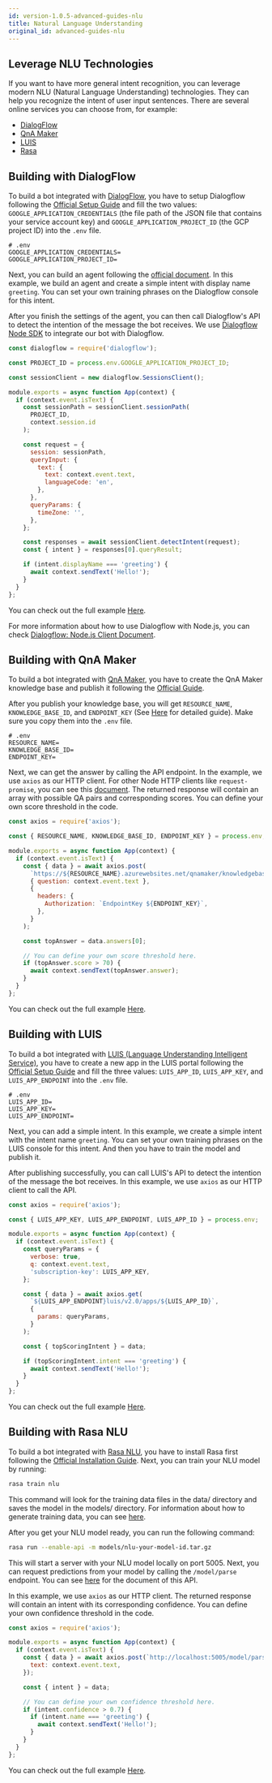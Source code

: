 ```yaml
---
id: version-1.0.5-advanced-guides-nlu
title: Natural Language Understanding
original_id: advanced-guides-nlu
---
```


## Leverage NLU Technologies

If you want to have more general intent recognition, you can leverage modern NLU (Natural Language Understanding) technologies. They can help you recognize the intent of user input sentences. There are several online services you can choose from, for example:

- [DialogFlow](advanced-guides-nlu.md#building-with-dialogflow)
- [QnA Maker](advanced-guides-nlu.md#building-with-qna-maker)
- [LUIS](advanced-guides-nlu.md#building-with-luis)
- [Rasa](advanced-guides-nlu.md#building-with-rasa-nlu)

## Building with DialogFlow

To build a bot integrated with [DialogFlow](https://dialogflow.com/), you have to setup Dialogflow following the [Official Setup Guide](https://cloud.google.com/dialogflow/docs/quick/setup) and fill the two values: `GOOGLE_APPLICATION_CREDENTIALS` (the file path of the JSON file that contains your service account key) and `GOOGLE_APPLICATION_PROJECT_ID` (the GCP project ID) into the `.env` file.

```
# .env
GOOGLE_APPLICATION_CREDENTIALS=
GOOGLE_APPLICATION_PROJECT_ID=
```

Next, you can build an agent following the [official document](https://cloud.google.com/dialogflow/docs/quick/build-agent). In this example, we build an agent and create a simple intent with display name `greeting`. You can set your own training phrases on the Dialogflow console for this intent.

After you finish the settings of the agent, you can then call Dialogflow's API to detect the intention of the message the bot receives. We use [Dialogflow Node SDK](https://github.com/googleapis/nodejs-dialogflow) to integrate our bot with Dialogflow.

```js
const dialogflow = require('dialogflow');

const PROJECT_ID = process.env.GOOGLE_APPLICATION_PROJECT_ID;

const sessionClient = new dialogflow.SessionsClient();

module.exports = async function App(context) {
  if (context.event.isText) {
    const sessionPath = sessionClient.sessionPath(
      PROJECT_ID,
      context.session.id
    );

    const request = {
      session: sessionPath,
      queryInput: {
        text: {
          text: context.event.text,
          languageCode: 'en',
        },
      },
      queryParams: {
        timeZone: '',
      },
    };

    const responses = await sessionClient.detectIntent(request);
    const { intent } = responses[0].queryResult;

    if (intent.displayName === 'greeting') {
      await context.sendText('Hello!');
    }
  }
};
```

You can check out the full example [Here](https://github.com/Yoctol/bottender/tree/master/examples/with-dialogflow).

For more information about how to use Dialogflow with Node.js, you can check [Dialogflow: Node.js Client Document](https://googleapis.dev/nodejs/dialogflow/latest/index.html).

## Building with QnA Maker

To build a bot integrated with [QnA Maker](https://www.qnamaker.ai/), you have to create the QnA Maker knowledge base and publish it following the [Official Guide](https://docs.microsoft.com/en-us/azure/cognitive-services/qnamaker/quickstarts/create-publish-knowledge-base).

After you publish your knowledge base, you will get `RESOURCE_NAME`, `KNOWLEDGE_BASE_ID`, and `ENDPOINT_KEY` (See [Here](https://docs.microsoft.com/en-us/azure/cognitive-services/qnamaker/quickstarts/get-answer-from-knowledge-base-using-url-tool?pivots=url-test-tool-postman) for detailed guide). Make sure you copy them into the `.env` file.

```
# .env
RESOURCE_NAME=
KNOWLEDGE_BASE_ID=
ENDPOINT_KEY=
```

Next, we can get the answer by calling the API endpoint. In the example, we use `axios` as our HTTP client. For other Node HTTP clients like `request-promise`, you can see this [document](https://docs.microsoft.com/en-us/azure/cognitive-services/qnamaker/quickstarts/get-answer-from-knowledge-base-nodejs). The returned response will contain an array with possible QA pairs and corresponding scores. You can define your own score threshold in the code.

```js
const axios = require('axios');

const { RESOURCE_NAME, KNOWLEDGE_BASE_ID, ENDPOINT_KEY } = process.env;

module.exports = async function App(context) {
  if (context.event.isText) {
    const { data } = await axios.post(
      `https://${RESOURCE_NAME}.azurewebsites.net/qnamaker/knowledgebases/${KNOWLEDGE_BASE_ID}/generateAnswer`,
      { question: context.event.text },
      {
        headers: {
          Authorization: `EndpointKey ${ENDPOINT_KEY}`,
        },
      }
    );

    const topAnswer = data.answers[0];

    // You can define your own score threshold here.
    if (topAnswer.score > 70) {
      await context.sendText(topAnswer.answer);
    }
  }
};
```

You can check out the full example [Here](https://github.com/Yoctol/bottender/tree/master/examples/with-qna-maker).

## Building with LUIS

To build a bot integrated with [LUIS (Language Understanding Intelligent Service)](https://luis.ai/), you have to create a new app in the LUIS portal following the [Official Setup Guide](https://docs.microsoft.com/en-us/azure/cognitive-services/LUIS/get-started-portal-build-app) and fill the three values: `LUIS_APP_ID`, `LUIS_APP_KEY`, and `LUIS_APP_ENDPOINT` into the `.env` file.

```
# .env
LUIS_APP_ID=
LUIS_APP_KEY=
LUIS_APP_ENDPOINT=
```

Next, you can add a simple intent. In this example, we create a simple intent with the intent name `greeting`. You can set your own training phrases on the LUIS console for this intent. And then you have to train the model and publish it.

After publishing successfully, you can call LUIS's API to detect the intention of the message the bot receives. In this example, we use `axios` as our HTTP client to call the API.

```js
const axios = require('axios');

const { LUIS_APP_KEY, LUIS_APP_ENDPOINT, LUIS_APP_ID } = process.env;

module.exports = async function App(context) {
  if (context.event.isText) {
    const queryParams = {
      verbose: true,
      q: context.event.text,
      'subscription-key': LUIS_APP_KEY,
    };

    const { data } = await axios.get(
      `${LUIS_APP_ENDPOINT}luis/v2.0/apps/${LUIS_APP_ID}`,
      {
        params: queryParams,
      }
    );

    const { topScoringIntent } = data;

    if (topScoringIntent.intent === 'greeting') {
      await context.sendText('Hello!');
    }
  }
};
```

You can check out the full example [Here](https://github.com/Yoctol/bottender/tree/master/examples/with-luis.ai).

## Building with Rasa NLU

To build a bot integrated with [Rasa NLU](https://rasa.com/docs/rasa/nlu/about/), you have to install Rasa first following the [Official Installation Guide](https://rasa.com/docs/rasa/user-guide/installation/). Next, you can train your NLU model by running:

```sh
rasa train nlu
```

This command will look for the training data files in the data/ directory and saves the model in the models/ directory. For information about how to generate training data, you can see [here](https://rasa.com/docs/rasa/nlu/training-data-format/).

After you get your NLU model ready, you can run the following command:

```sh
rasa run --enable-api -m models/nlu-your-model-id.tar.gz
```

This will start a server with your NLU model locally on port 5005. Next, you can request predictions from your model by calling the `/model/parse` endpoint. You can see [here](https://rasa.com/docs/rasa/api/http-api/#operation/parseModelMessage) for the document of this API.

In this example, we use `axios` as our HTTP client. The returned response will contain an intent with its corresponding confidence. You can define your own confidence threshold in the code.

```js
const axios = require('axios');

module.exports = async function App(context) {
  if (context.event.isText) {
    const { data } = await axios.post(`http://localhost:5005/model/parse`, {
      text: context.event.text,
    });

    const { intent } = data;

    // You can define your own confidence threshold here.
    if (intent.confidence > 0.7) {
      if (intent.name === 'greeting') {
        await context.sendText('Hello!');
      }
    }
  }
};
```

You can check out the full example [Here](https://github.com/Yoctol/bottender/tree/master/examples/with-rasa).
